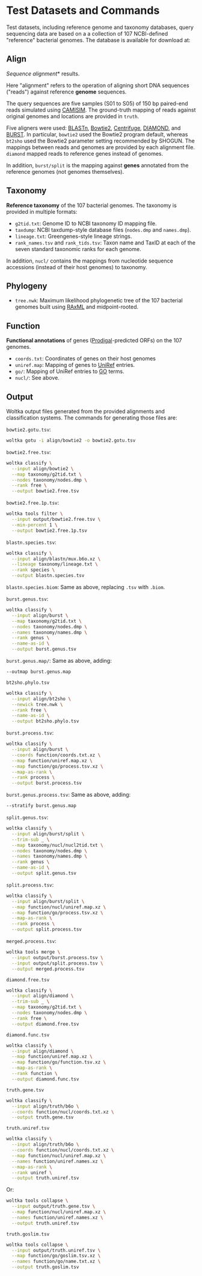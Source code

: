 # Test Datasets and Commands

Test datasets, including reference genome and taxonomy databases, query sequencing data are based on a a collection of 107 NCBI-defined "reference" bacterial genomes. The database is available for download at:

## Align

*Sequence alignment** results.

Here "alignment" refers to the operation of aligning short DNA sequences ("reads") against reference **genome** sequences.

The query sequences are five samples (S01 to S05) of 150 bp paired-end reads simulated using [CAMISIM](https://github.com/CAMI-challenge/CAMISIM/). The ground-truth mapping of reads against original genomes and locations are provided in `truth`.

Five aligners were used: [BLASTn](https://blast.ncbi.nlm.nih.gov/Blast.cgi), [Bowtie2](http://bowtie-bio.sourceforge.net/bowtie2/index.shtml), [Centrifuge](https://ccb.jhu.edu/software/centrifuge/), [DIAMOND](http://diamondsearch.org/index.php), and [BURST](https://github.com/knights-lab/BURST). In particular, `bowtie2` used the Bowtie2 program default, whereas `bt2sho` used the Bowtie2 parameter setting recommended by SHOGUN. The mappings between reads and genomes are provided by each alignment file. `diamond` mapped reads to reference genes instead of genomes.

In addition, `burst/split` is the mapping against **genes** annotated from the reference genomes (not genomes themselves).

## Taxonomy

**Reference taxonomy** of the 107 bacterial genomes. The taxonomy is provided in multiple formats:

- `g2tid.txt`: Genome ID to NCBI taxonomy ID mapping file.
- `taxdump`: NCBI taxdump-style database files (`nodes.dmp` and `names.dmp`).
- `lineage.txt`: Greengenes-style lineage strings.
- `rank_names.tsv` and `rank_tids.tsv`: Taxon name and TaxID at each of the seven standard taxonomic ranks for each genome.

In addition, `nucl/` contains the mappings from nucleotide sequence accessions (instead of their host genomes) to taxonomy.

## Phylogeny

- `tree.nwk`: Maximum likelihood phylogenetic tree of the 107 bacterial genomes built using [RAxML](https://cme.h-its.org/exelixis/web/software/raxml/index.html) and midpoint-rooted.

## Function

**Functional annotations** of genes ([Prodigal](https://github.com/hyattpd/Prodigal)-predicted ORFs) on the 107 genomes.

- `coords.txt`: Coordinates of genes on their host genomes
- `uniref.map`: Mapping of genes to [UniRef](https://www.uniprot.org/help/uniref) entries.
- `go/`: Mapping of UniRef entries to [GO](http://geneontology.org/docs/ontology-documentation/) terms.
- `nucl/`: See above.

## Output

Woltka output files generated from the provided alignments and classification systems. The commands for generating those files are:

`bowtie2.gotu.tsv`:

```bash
woltka gotu -i align/bowtie2 -o bowtie2.gotu.tsv
```

`bowtie2.free.tsv`:

```bash
woltka classify \
  --input align/bowtie2 \
  --map taxonomy/g2tid.txt \
  --nodes taxonomy/nodes.dmp \
  --rank free \
  --output bowtie2.free.tsv
```

`bowtie2.free.1p.tsv`:

```bash
woltka tools filter \
  --input output/bowtie2.free.tsv \
  --min-percent 1 \
  --output bowtie2.free.1p.tsv
```

`blastn.species.tsv`:

```bash
woltka classify \
  --input align/blastn/mux.b6o.xz \
  --lineage taxonomy/lineage.txt \
  --rank species \
  --output blastn.species.tsv
```

`blastn.species.biom`: Same as above, replacing `.tsv` with `.biom`.

`burst.genus.tsv`:

```bash
woltka classify \
  --input align/burst \
  --map taxonomy/g2tid.txt \
  --nodes taxonomy/nodes.dmp \
  --names taxonomy/names.dmp \
  --rank genus \
  --name-as-id \
  --output burst.genus.tsv
```

`burst.genus.map/`: Same as above, adding:

```bash
--outmap burst.genus.map
```

`bt2sho.phylo.tsv`

```bash
woltka classify \
  --input align/bt2sho \
  --newick tree.nwk \
  --rank free \
  --name-as-id \
  --output bt2sho.phylo.tsv
```

`burst.process.tsv`:

```bash
woltka classify \
  --input align/burst \
  --coords function/coords.txt.xz \
  --map function/uniref.map.xz \
  --map function/go/process.tsv.xz \
  --map-as-rank \
  --rank process \
  --output burst.process.tsv
```

`burst.genus.process.tsv`: Same as above, adding:

```bash
--stratify burst.genus.map
```

`split.genus.tsv`:

```bash
woltka classify \
  --input align/burst/split \
  --trim-sub _ \
  --map taxonomy/nucl/nucl2tid.txt \
  --nodes taxonomy/nodes.dmp \
  --names taxonomy/names.dmp \
  --rank genus \
  --name-as-id \
  --output split.genus.tsv
```

`split.process.tsv`:

```bash
woltka classify \
  --input align/burst/split \
  --map function/nucl/uniref.map.xz \
  --map function/go/process.tsv.xz \
  --map-as-rank \
  --rank process \
  --output split.process.tsv
```

`merged.process.tsv`:

```bash
woltka tools merge \
  --input output/burst.process.tsv \
  --input output/split.process.tsv \
  --output merged.process.tsv
```

`diamond.free.tsv`

```bash
woltka classify \
  --input align/diamond \
  --trim-sub _ \
  --map taxonomy/g2tid.txt \
  --nodes taxonomy/nodes.dmp \
  --rank free \
  --output diamond.free.tsv
```

`diamond.func.tsv`

```bash
woltka classify \
  --input align/diamond \
  --map function/uniref.map.xz \
  --map function/go/function.tsv.xz \
  --map-as-rank \
  --rank function \
  --output diamond.func.tsv
```

`truth.gene.tsv`

```bash
woltka classify \
  --input align/truth/b6o \
  --coords function/nucl/coords.txt.xz \
  --output truth.gene.tsv
```

`truth.uniref.tsv`

```bash
woltka classify \
  --input align/truth/b6o \
  --coords function/nucl/coords.txt.xz \
  --map function/nucl/uniref.map.xz \
  --names function/uniref.names.xz \
  --map-as-rank \
  --rank uniref \
  --output truth.uniref.tsv
```

Or:

```bash
woltka tools collapse \
  --input output/truth.gene.tsv \
  --map function/nucl/uniref.map.xz \
  --names function/uniref.names.xz \
  --output truth.uniref.tsv
```

`truth.goslim.tsv`

```bash
woltka tools collapse \
  --input output/truth.uniref.tsv \
  --map function/go/goslim.tsv.xz \
  --names function/go/name.txt.xz \
  --output truth.goslim.tsv
```
